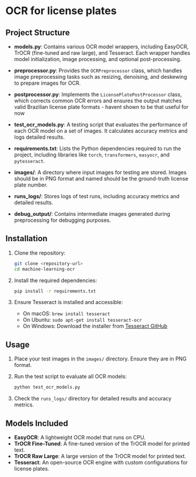 # OCR for license plates

## Project Structure

- **models.py**: Contains various OCR model wrappers, including EasyOCR, TrOCR (fine-tuned and raw large), and Tesseract. Each wrapper handles model initialization, image processing, and optional post-processing.

- **preprocessor.py**: Provides the `OCRPreprocessor` class, which handles image preprocessing tasks such as resizing, denoising, and deskewing to prepare images for OCR.

- **postprocessor.py**: Implements the `LicensePlatePostProcessor` class, which corrects common OCR errors and ensures the output matches valid Brazilian license plate formats - havent shown to be that useful for now

- **test_ocr_models.py**: A testing script that evaluates the performance of each OCR model on a set of images. It calculates accuracy metrics and logs detailed results.

- **requirements.txt**: Lists the Python dependencies required to run the project, including libraries like `torch`, `transformers`, `easyocr`, and `pytesseract`.

- **images/**: A directory where input images for testing are stored. Images should be in PNG format and named should be the ground-truth license plate number.

- **runs_logs/**: Stores logs of test runs, including accuracy metrics and detailed results.

- **debug_output/**: Contains intermediate images generated during preprocessing for debugging purposes.

## Installation

1. Clone the repository:
   ```bash
   git clone <repository-url>
   cd machine-learning-ocr
   ```

2. Install the required dependencies:
   ```bash
   pip install -r requirements.txt
   ```

3. Ensure Tesseract is installed and accessible:
   - On macOS: `brew install tesseract`
   - On Ubuntu: `sudo apt-get install tesseract-ocr`
   - On Windows: Download the installer from [Tesseract GitHub](https://github.com/UB-Mannheim/tesseract/wiki)

## Usage

1. Place your test images in the `images/` directory. Ensure they are in PNG format.

2. Run the test script to evaluate all OCR models:
   ```bash
   python test_ocr_models.py
   ```

3. Check the `runs_logs/` directory for detailed results and accuracy metrics.

## Models Included

- **EasyOCR**: A lightweight OCR model that runs on CPU.
- **TrOCR Fine-Tuned**: A fine-tuned version of the TrOCR model for printed text.
- **TrOCR Raw Large**: A large version of the TrOCR model for printed text.
- **Tesseract**: An open-source OCR engine with custom configurations for license plates.